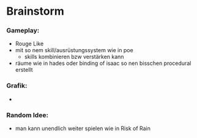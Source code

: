 # Brainstorm

### Gameplay:
- Rouge Like 
- mit so nem skill/ausrüstungssystem wie in poe
    - skills kombinieren bzw verstärken kann
- räume wie in hades oder binding of isaac so nen bisschen procedural erstellt

### Grafik:
- 

### Random Idee:
- man kann unendlich weiter spielen wie in Risk of Rain